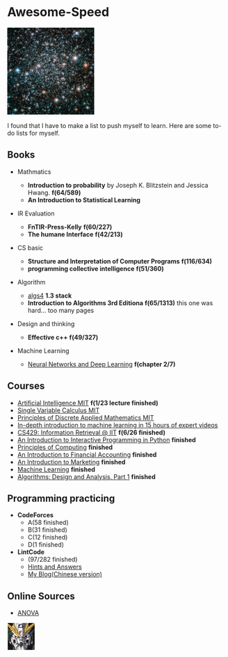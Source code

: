 # Awesome-Speed

<img src="https://github.com/Byelaney/AwesomeSpeed/blob/master/hubble_friday_06032016.jpg" width="200" height="200" />

I found that I have to make a list to push myself to learn. Here are some to-do lists for myself.

## Books

- Mathmatics
    - **Introduction to probability** by Joseph K. Blitzstein and Jessica Hwang. **f(64/589)**
    - **An Introduction to Statistical Learning**

- IR Evaluation
    - **FnTIR-Press-Kelly** **f(60/227)**
    - **The humane Interface** **f(42/213)**

- CS basic
    - **Structure and Interpretation of Computer Programs** **f(116/634)**
    - **programming collective intelligence** **f(51/360)**

- Algorithm
    - [algs4](http://algs4.cs.princeton.edu/home/) **1.3 stack**
    - **Introduction to Algorithms 3rd Editiona** **f(65/1313)** this one was hard... too many pages

- Design and thinking
    - **Effective c++** **f(49/327)**

- Machine Learning
    - [Neural Networks and Deep Learning](http://neuralnetworksanddeeplearning.com/chap2.html) **f(chapter 2/7)**


## Courses

- [Artificial Intelligence MIT](http://ocw.mit.edu/courses/electrical-engineering-and-computer-science/6-034-artificial-intelligence-fall-2010/calendar/) **f(1/23 lecture finished)**
- [Single Variable Calculus MIT](http://ocw.mit.edu/courses/mathematics/18-01sc-single-variable-calculus-fall-2010/unit-3-the-definite-integral-and-its-applications/part-c-average-value-probability-and-numerical-integration/session-63-numerical-integration/)
- [Principles of Discrete Applied Mathematics MIT](http://ocw.mit.edu/courses/mathematics/18-310-principles-of-discrete-applied-mathematics-fall-2013/calendar/)
- [In-depth introduction to machine learning in 15 hours of expert videos](http://www.r-bloggers.com/in-depth-introduction-to-machine-learning-in-15-hours-of-expert-videos/)
- [CS429: Information Retrieval @ IIT](https://github.com/iit-cs429/main) **f(6/26 finished)**
- [An Introduction to Interactive Programming in Python](https://www.coursera.org/learn/interactive-python-1) **finished**
- [Principles of Computing](https://www.coursera.org) **finished**
- [An Introduction to Financial Accounting](https://www.coursera.org/learn/wharton-accounting) **finished**
- [An Introduction to Marketing](https://www.coursera.org/learn/wharton-marketing) **finished**
- [Machine Learning](https://www.coursera.org/course/ml) **finished**
- [Algorithms: Design and Analysis, Part 1](https://www.coursera.org/learn/algorithm-design-analysis) **finished**


## Programming practicing

- **CodeForces**
    - A(58 finished)
    - B(31 finished)
    - C(12 finished)
    - D(1 finished)
- **LintCode**
    - (97/282 finished)
    - [Hints and Answers](http://www.jiuzhang.com/solutions/)
    - [My Blog(Chinese version)](http://byelaney.github.io/)
    
## Online Sources

- [ANOVA](http://sphweb.bumc.bu.edu/otlt/MPH-Modules/BS/BS704_HypothesisTesting-ANOVA/BS704_HypothesisTesting-Anova_print.html)


<img src="https://github.com/Byelaney/AwesomeSpeed/blob/master/favicon.ico"/>
